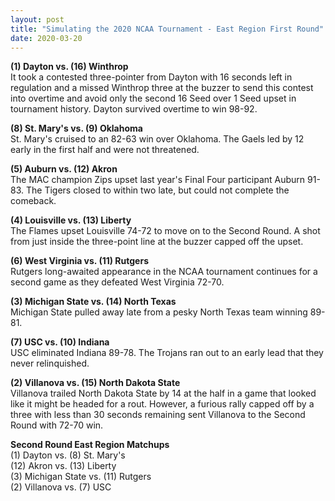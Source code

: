 ```yaml
---
layout: post
title: "Simulating the 2020 NCAA Tournament - East Region First Round"
date: 2020-03-20
---
```


**(1) Dayton vs. (16) Winthrop**    
It took a contested three-pointer from Dayton with 16 seconds left in regulation and a missed Winthrop three at the buzzer to send this contest into overtime and avoid only the second 16 Seed over 1 Seed upset in tournament history. Dayton survived overtime to win 98-92. 

**(8) St. Mary's vs. (9) Oklahoma**  
St. Mary's cruised to an 82-63 win over Oklahoma. The Gaels led by 12 early in the first half and were not threatened.   

**(5) Auburn vs. (12) Akron**    
The MAC champion Zips upset last year's Final Four participant Auburn 91-83. The Tigers closed to within two late, but could not complete the comeback.  

**(4) Louisville vs. (13) Liberty**  
The Flames upset Louisville 74-72 to move on to the Second Round. A shot from just inside the three-point line at the buzzer capped off the upset.  

**(6) West Virginia vs. (11) Rutgers**  
Rutgers long-awaited appearance in the NCAA tournament continues for a second game as they defeated West Virginia 72-70.   

**(3) Michigan State vs. (14) North Texas**   
Michigan State pulled away late from a pesky North Texas team winning 89-81.  

**(7) USC vs. (10) Indiana**  
USC eliminated Indiana 89-78. The Trojans ran out to an early lead that they never relinquished.  

**(2) Villanova vs. (15) North Dakota State**  
Villanova trailed North Dakota State by 14 at the half in a game that looked like it might be headed for a rout. However, a furious rally capped off by a three with less than 30 seconds remaining sent Villanova to the Second Round with 72-70 win.  

**Second Round East Region Matchups**    
(1) Dayton vs. (8) St. Mary's     
(12) Akron vs. (13) Liberty    
(3) Michigan State vs. (11) Rutgers    
(2) Villanova vs. (7) USC  
